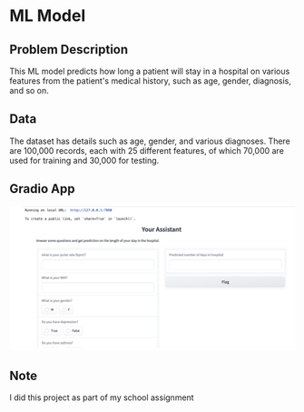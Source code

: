 # ML Model

## Problem Description

This ML model predicts how long a patient will stay in a hospital on various features from the patient's medical history, such as age, gender, diagnosis, and so on.

## Data

The dataset has details such as age, gender, and various diagnoses. There are 100,000 records, each with 25 different features, of which 70,000 are used for training and 30,000 for testing.

## Gradio App

![](gradio.png)

## Note
I did this project as part of my school assignment 

